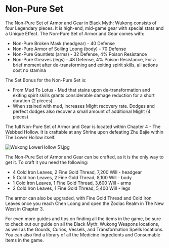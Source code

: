 # Non-Pure Set

The Non-Pure Set of Armor and Gear in Black Myth: Wukong consists of four Legendary pieces. It is high-end, mid-game gear with special stats and a Unique Effect. The Non-Pure Set of Armor and Gear comes with: 

  * Non-Pure Broken Mask (headgear) - 40 Defense
  * Non-Pure Armor of Soiling Loong (body) - 70 Defense
  * Non-Pure Gauntlets (arms) - 32 Defense, 4% Poison Resistance
  * Non-Pure Greaves (legs) - 48 Defense, 4% Poison Resistance, For a brief moment after de-transforming and exiting spirit skills, all actions cost no stamina

The Set Bonus for the Non-Pure Set is: 

  * From Mud To Lotus - Mud that stains upon de-transformation and exiting spirit skills grants considerable damage reduction for a short duration (2 pieces). 
  * When stained with mud, increases Might recovery rate. Dodges and perfect dodges also recover a small amount of additional Might (4 pieces)

The full Non-Pure Set of Armor and Gear is located within Chapter 4 - The Webbed Hollow. It is craftable at any Shrine upon defeating Zhu Bajie within The Lower Hollow itself. 

![Wukong LowerHollow 51.jpg](https://oyster.ignimgs.com/mediawiki/apis.ign.com/black-myth-wukong/4/47/Wukong_LowerHollow_51.jpg)

The Non-Pure Set of Armor and Gear can be crafted, as it is the only way to get it. To craft it you need the following: 

  * 4 Cold Iron Leaves, 2 Fine Gold Thread, 7,200 Will - headgear
  * 5 Cold Iron Leaves, 2 Fine Gold Thread, 8,100 Will - body
  * 1 Cold Iron Leaves, 1 Fine Gold Thread, 3,600 Will - arms
  * 2 Cold Iron Leaves, 1 Fine Gold Thread, 5,400 Will - legs

The armor can also be upgraded, with Fine Gold Thread and Cold Iron Leaves once you reach Chen Loong and open the Zodiac Realm in The New West in Chapter 3. 

For even more guides and tips on finding all the items in the game, be sure to check out our guide on all the Black Myth: Wukong Weapons locations, as well as the Gourds, Curios, Vessels, and Transformation Spells locations. You can also find a library of all the Medicine Ingredients and Consumable Items in the game. 
